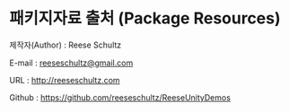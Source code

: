 # 패키지자료 출처 (Package Resources)

제작자(Author) : Reese Schultz

E-mail : reeseschultz@gmail.com

URL : http://reeseschultz.com

Github : https://github.com/reeseschultz/ReeseUnityDemos

